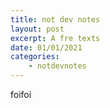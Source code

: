 ```yaml
---
title: not dev notes
layout: post
excerpt: A fre texts
date: 01/01/2021
categories:
    - notdevnotes
---
```


foifoi
